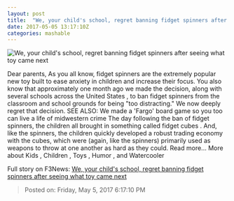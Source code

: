 ```yaml
---
layout: post
title:  "We, your child's school, regret banning fidget spinners after seeing what toy came next"
date: 2017-05-05 13:17:10Z
categories: mashable
---
```


![We, your child's school, regret banning fidget spinners after seeing what toy came next](http://i.amz.mshcdn.com/iH0cEgq5PwfkcKK9jk-ywjR_6fc=/1200x630/2017%2F05%2F05%2Fc6%2F0f0950fb6555465890354ac00aeaa4d2.02f5e.jpg)

Dear parents, As you all know, fidget spinners are the extremely popular new toy built to ease anxiety in children and increase their focus. You also know that approximately one month ago we made the decision, along with several schools across the United States , to ban fidget spinners from the classroom and school grounds for being "too distracting." We now deeply regret that decision. SEE ALSO: We made a 'Fargo' board game so you too can live a life of midwestern crime The day following the ban of fidget spinners, the children all brought in something called fidget cubes . And, like the spinners, the children quickly developed a robust trading economy with the cubes, which were (again, like the spinners) primarily used as weapons to throw at one another as hard as they could. Read more... More about Kids , Children , Toys , Humor , and Watercooler


Full story on F3News: [We, your child's school, regret banning fidget spinners after seeing what toy came next](http://www.f3nws.com/n/3ebmTE)

> Posted on: Friday, May 5, 2017 6:17:10 PM
